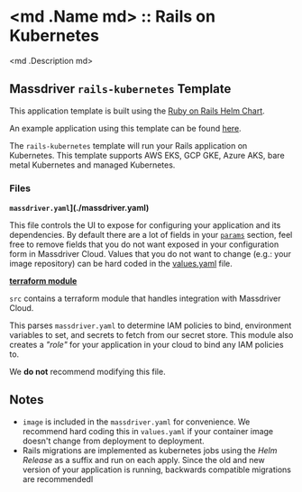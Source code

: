# <md .Name md> :: Rails on Kubernetes

<md .Description md>

## Massdriver `rails-kubernetes` Template

This application template is built using the [Ruby on Rails Helm Chart](https://artifacthub.io/packages/helm/massdriver/ruby-on-rails).

An example application using this template can be found [here](https://github.com/massdriver-cloud/application-examples/tree/main/k8s/rails-spree).

The `rails-kubernetes` template will run your Rails application on Kubernetes. This template supports AWS EKS, GCP GKE, Azure AKS, bare metal Kubernetes and managed Kubernetes.

### Files

**`massdriver.yaml`](./massdriver.yaml)**

This file controls the UI to expose for configuring your application and its dependencies. By default there are a lot of fields in your [`params`](https://docs.massdriver.cloud/bundles/configuration#bundle-params) section, feel free to remove fields that you do not want exposed in your configuration form in Massdriver Cloud. Values that you do not want to change (e.g.: your image repository) can be hard coded in the [values.yaml](./src/chart/values.yaml) file.

**[terraform module](./src)**

`src` contains a terraform module that handles integration with Massdriver Cloud.

This parses `massdriver.yaml` to determine IAM policies to bind, environment variables to set, and secrets to fetch from our secret store. This module also creates a _"role"_ for your application in your cloud to bind any IAM policies to.

We **do not** recommend modifying this file.


## Notes

* `image` is included in the `massdriver.yaml` for convenience. We recommend hard coding this in `values.yaml` if your container image doesn't change from deployment to deployment.
* Rails migrations are implemented as kubernetes jobs using the _Helm Release_ as a suffix and run on each apply. Since the old and new version of your application is running, backwards compatible migrations are recommendedl
